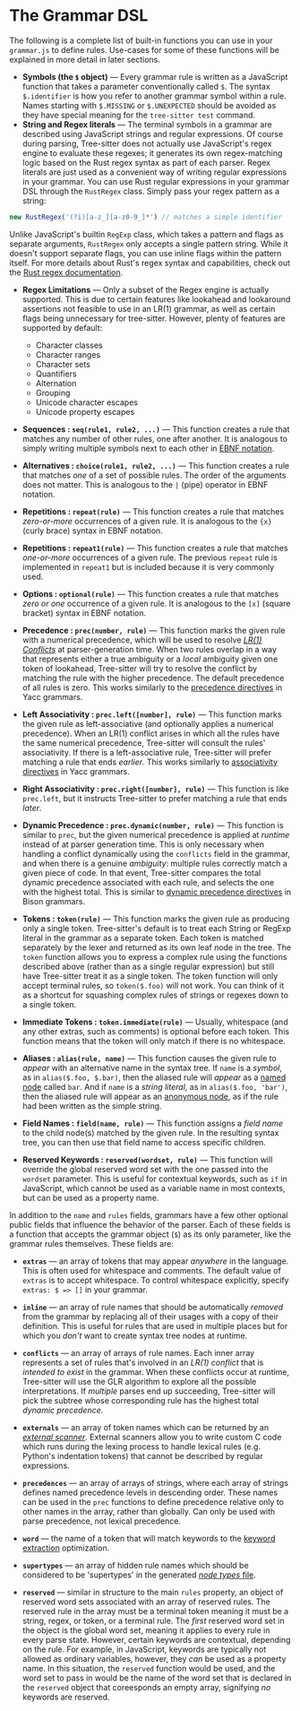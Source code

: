 # The Grammar DSL

The following is a complete list of built-in functions you can use in your `grammar.js` to define rules. Use-cases for some
of these functions will be explained in more detail in later sections.

- **Symbols (the `$` object)** — Every grammar rule is written as a JavaScript function that takes a parameter conventionally
called `$`. The syntax `$.identifier` is how you refer to another grammar symbol within a rule. Names starting with `$.MISSING`
or `$.UNEXPECTED` should be avoided as they have special meaning for the `tree-sitter test` command.
- **String and Regex literals** — The terminal symbols in a grammar are described using JavaScript strings and regular
expressions. Of course during parsing, Tree-sitter does not actually use JavaScript's regex engine to evaluate these regexes;
it generates its own regex-matching logic based on the Rust regex syntax as part of each parser. Regex literals are just
used as a convenient way of writing regular expressions in your grammar. You can use Rust regular expressions in your grammar
DSL through the `RustRegex` class. Simply pass your regex pattern as a string:

```js
new RustRegex('(?i)[a-z_][a-z0-9_]*') // matches a simple identifier
```

Unlike JavaScript's builtin `RegExp` class, which takes a pattern and flags as separate arguments, `RustRegex` only
accepts a single pattern string. While it doesn't support separate flags, you can use inline flags within the pattern itself.
For more details about Rust's regex syntax and capabilities, check out the [Rust regex documentation][rust regex].

- **Regex Limitations** — Only a subset of the Regex engine is actually
supported. This is due to certain features like lookahead and lookaround assertions
not feasible to use in an LR(1) grammar, as well as certain flags being unnecessary
for tree-sitter. However, plenty of features are supported by default:

  - Character classes
  - Character ranges
  - Character sets
  - Quantifiers
  - Alternation
  - Grouping
  - Unicode character escapes
  - Unicode property escapes

- **Sequences : `seq(rule1, rule2, ...)`** — This function creates a rule that matches any number of other rules, one after
another. It is analogous to simply writing multiple symbols next to each other in [EBNF notation][ebnf].

- **Alternatives : `choice(rule1, rule2, ...)`** — This function creates a rule that matches *one* of a set of possible
rules. The order of the arguments does not matter. This is analogous to the `|` (pipe) operator in EBNF notation.

- **Repetitions : `repeat(rule)`** — This function creates a rule that matches *zero-or-more* occurrences of a given rule.
It is analogous to the `{x}` (curly brace) syntax in EBNF notation.

- **Repetitions : `repeat1(rule)`** — This function creates a rule that matches *one-or-more* occurrences of a given rule.
The previous `repeat` rule is implemented in `repeat1` but is included because it is very commonly used.

- **Options : `optional(rule)`** — This function creates a rule that matches *zero or one* occurrence of a given rule.
It is analogous to the `[x]` (square bracket) syntax in EBNF notation.

- **Precedence : `prec(number, rule)`** — This function marks the given rule with a numerical precedence, which will be used
to resolve [*LR(1) Conflicts*][lr-conflict] at parser-generation time. When two rules overlap in a way that represents either
a true ambiguity or a *local* ambiguity given one token of lookahead, Tree-sitter will try to resolve the conflict by matching
the rule with the higher precedence. The default precedence of all rules is zero. This works similarly to the
[precedence directives][yacc-prec] in Yacc grammars.

- **Left Associativity : `prec.left([number], rule)`** — This function marks the given rule as left-associative (and optionally
applies a numerical precedence). When an LR(1) conflict arises in which all the rules have the same numerical precedence,
Tree-sitter will consult the rules' associativity. If there is a left-associative rule, Tree-sitter will prefer matching
a rule that ends *earlier*. This works similarly to [associativity directives][yacc-prec] in Yacc grammars.

- **Right Associativity : `prec.right([number], rule)`** — This function is like `prec.left`, but it instructs Tree-sitter
to prefer matching a rule that ends *later*.

- **Dynamic Precedence : `prec.dynamic(number, rule)`** — This function is similar to `prec`, but the given numerical precedence
is applied at *runtime* instead of at parser generation time. This is only necessary when handling a conflict dynamically
using the `conflicts` field in the grammar, and when there is a genuine *ambiguity*: multiple rules correctly match a given
piece of code. In that event, Tree-sitter compares the total dynamic precedence associated with each rule, and selects the
one with the highest total. This is similar to [dynamic precedence directives][bison-dprec] in Bison grammars.

- **Tokens : `token(rule)`** — This function marks the given rule as producing only
a single token. Tree-sitter's default is to treat each String or RegExp literal
in the grammar as a separate token. Each token is matched separately by the lexer
and returned as its own leaf node in the tree. The `token` function allows you to
express a complex rule using the functions described above (rather than as a single
regular expression) but still have Tree-sitter treat it as a single token.
The token function will only accept terminal rules, so `token($.foo)` will not work.
You can think of it as a shortcut for squashing complex rules of strings or regexes
down to a single token.

- **Immediate Tokens : `token.immediate(rule)`** — Usually, whitespace (and any other extras, such as comments) is optional
before each token. This function means that the token will only match if there is no whitespace.

- **Aliases : `alias(rule, name)`** — This function causes the given rule to *appear* with an alternative name in the syntax
tree. If `name` is a *symbol*, as in `alias($.foo, $.bar)`, then the aliased rule will *appear* as a [named node][named-vs-anonymous-nodes]
called `bar`. And if `name` is a *string literal*, as in `alias($.foo, 'bar')`, then the aliased rule will appear as an
[anonymous node][named-vs-anonymous-nodes], as if the rule had been written as the simple string.

- **Field Names : `field(name, rule)`** — This function assigns a *field name* to the child node(s) matched by the given
rule. In the resulting syntax tree, you can then use that field name to access specific children.

- **Reserved Keywords : `reserved(wordset, rule)`**  — This function will override the global reserved word set with the
one passed into the `wordset` parameter. This is useful for contextual keywords, such as `if` in JavaScript, which cannot
be used as a variable name in most contexts, but can be used as a property name.

In addition to the `name` and `rules` fields, grammars have a few other optional public fields that influence the behavior
of the parser. Each of these fields is a function that accepts the grammar object (`$`) as its only parameter, like the
grammar rules themselves. These fields are:

- **`extras`** — an array of tokens that may appear *anywhere* in the language. This is often used for whitespace and
comments. The default value of `extras` is to accept whitespace. To control whitespace explicitly, specify
`extras: $ => []` in your grammar.

- **`inline`** — an array of rule names that should be automatically *removed* from the grammar by replacing all of their
usages with a copy of their definition. This is useful for rules that are used in multiple places but for which you *don't*
want to create syntax tree nodes at runtime.

- **`conflicts`** — an array of arrays of rule names. Each inner array represents a set of rules that's involved in an
*LR(1) conflict* that is *intended to exist* in the grammar. When these conflicts occur at runtime, Tree-sitter will use
the GLR algorithm to explore all the possible interpretations. If *multiple* parses end up succeeding, Tree-sitter will pick
the subtree whose corresponding rule has the highest total *dynamic precedence*.

- **`externals`** — an array of token names which can be returned by an
[*external scanner*][external-scanners]. External scanners allow you to write custom C code which runs during the lexing
process to handle lexical rules (e.g. Python's indentation tokens) that cannot be described by regular expressions.

- **`precedences`** — an array of arrays of strings, where each array of strings defines named precedence levels in descending
order. These names can be used in the `prec` functions to define precedence relative only to other names in the array, rather
than globally. Can only be used with parse precedence, not lexical precedence.

- **`word`** — the name of a token that will match keywords to the
[keyword extraction][keyword-extraction] optimization.

- **`supertypes`** — an array of hidden rule names which should be considered to be 'supertypes' in the generated
[*node types* file][static-node-types].

- **`reserved`** — similar in structure to the main `rules` property, an object of reserved word sets associated with an
array of reserved rules. The reserved rule in the array must be a terminal token meaning it must be a string, regex, or token,
or a terminal rule. The *first* reserved word set in the object is the global word set, meaning it applies to every rule
in every parse state. However, certain keywords are contextual, depending on the rule. For example, in JavaScript, keywords
are typically not allowed as ordinary variables, however, they *can* be used as a property name. In this situation, the `reserved`
function would be used, and the word set to pass in would be the name of the word set that is declared in the `reserved`
object that coreesponds an empty array, signifying *no* keywords are reserved.

[bison-dprec]: https://www.gnu.org/software/bison/manual/html_node/Generalized-LR-Parsing.html
[ebnf]: https://en.wikipedia.org/wiki/Extended_Backus%E2%80%93Naur_form
[external-scanners]: ./4-external-scanners.md
[keyword-extraction]: ./3-writing-the-grammar.md#keyword-extraction
[lr-conflict]: https://en.wikipedia.org/wiki/LR_parser#Conflicts_in_the_constructed_tables
[named-vs-anonymous-nodes]: ../using-parsers/2-basic-parsing.md#named-vs-anonymous-nodes
[rust regex]: https://docs.rs/regex/1.1.8/regex/#grouping-and-flags
[static-node-types]: ../using-parsers/6-static-node-types.md
[yacc-prec]: https://docs.oracle.com/cd/E19504-01/802-5880/6i9k05dh3/index.html
